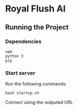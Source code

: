 # Royal Flush AI
## Running the Project
### Dependencies
```
npm
python 3
pip
```
### Start server
Run the following commands:
```
bash startup.sh

```
Connect using the outputed URL

